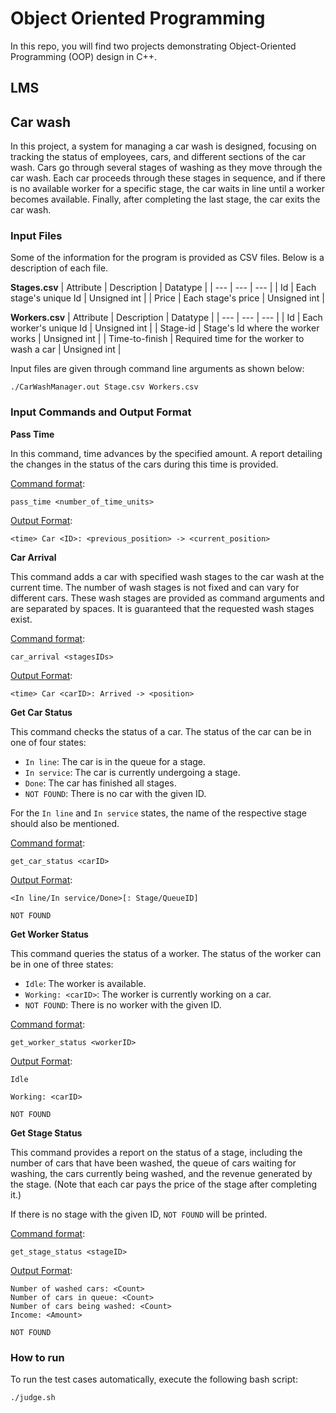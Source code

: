 # Object Oriented Programming
In this repo, you will find two projects demonstrating Object-Oriented Programming (OOP) design in C++.
## LMS

## Car wash
In this project, a system for managing a car wash is designed, focusing on tracking the status of employees, cars, and different sections of the car wash. Cars go through several stages of washing as they move through the car wash. Each car proceeds through these stages in sequence, and if there is no available worker for a specific stage, the car waits in line until a worker becomes available. Finally, after completing the last stage, the car exits the car wash.
### Input Files
Some of the information for the program is provided as CSV files. Below is a description of each file.

**Stages.csv**
| Attribute | Description | Datatype |
| --- | --- | --- |
| Id | Each stage's unique Id | Unsigned int |
| Price | Each stage's price | Unsigned int |

**Workers.csv**
| Attribute | Description | Datatype |
| --- | --- | --- |
| Id | Each worker's unique Id | Unsigned int |
| Stage-id | Stage's Id where the worker works | Unsigned int |
| Time-to-finish | Required time for the worker to wash a car | Unsigned int |

Input files are given through command line arguments as shown below:
```console
./CarWashManager.out Stage.csv Workers.csv
```
### Input Commands and Output Format
**Pass Time**

In this command, time advances by the specified amount. A report detailing the changes in the status of the cars during this time is provided.

<ins>Command format</ins>:
```console
pass_time <number_of_time_units>
```
<ins>Output Format</ins>:
```console
<time> Car <ID>: <previous_position> -> <current_position>
```

**Car Arrival**

This command adds a car with specified wash stages to the car wash at the current time. The number of wash stages is not fixed and can vary for different cars. These wash stages are provided as command arguments and are separated by spaces. It is guaranteed that the requested wash stages exist.

<ins>Command format</ins>:
```console
car_arrival <stagesIDs>
```
<ins>Output Format</ins>:
```console
<time> Car <carID>: Arrived -> <position>
```

**Get Car Status**

This command checks the status of a car. The status of the car can be in one of four states:

- `In line`: The car is in the queue for a stage.
- `In service`: The car is currently undergoing a stage.
- `Done`: The car has finished all stages.
- `NOT FOUND`: There is no car with the given ID.

For the `In line` and `In service` states, the name of the respective stage should also be mentioned.

<ins>Command format</ins>:
```console
get_car_status <carID>
```
<ins>Output Format</ins>:
```console
<In line/In service/Done>[: Stage/QueueID]
```
```console
NOT FOUND
```
**Get Worker Status**

This command queries the status of a worker. The status of the worker can be in one of three states:
- `Idle`: The worker is available.
- `Working: <carID>`: The worker is currently working on a car.
- `NOT FOUND`: There is no worker with the given ID.

<ins>Command format</ins>:
```console
get_worker_status <workerID>
```
<ins>Output Format</ins>:
```console
Idle
```
```console
Working: <carID>
```
```console
NOT FOUND
```

**Get Stage Status**

This command provides a report on the status of a stage, including the number of cars that have been washed, the queue of cars waiting for washing, the cars currently being washed, and the revenue generated by the stage. (Note that each car pays the price of the stage after completing it.)

If there is no stage with the given ID, `NOT FOUND` will be printed.

<ins>Command format</ins>:
```console
get_stage_status <stageID>
```
<ins>Output Format</ins>:
```console
Number of washed cars: <Count>
Number of cars in queue: <Count>
Number of cars being washed: <Count>
Income: <Amount>
```
```console
NOT FOUND
```

### How to run
To run the test cases automatically, execute the following bash script:
```console
./judge.sh
```
